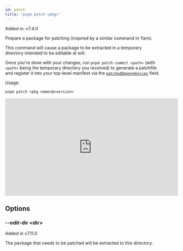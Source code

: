 ```yaml
---
id: patch
title: "pnpm patch <pkg>"
---
```


Added in: v7.4.0

Prepare a package for patching (inspired by a similar command in Yarn).

This command will cause a package to be extracted in a temporary directory intended to be editable at will.

Once you're done with your changes, run `pnpm patch-commit <path>` (with `<path>` being the temporary directory you received) to generate a patchfile and register it into your top-level manifest via the [`patchedDependencies`] field.

Usage:

```
pnpm patch <pkg name>@<version>
```

[`patchedDependencies`]: ../package_json.md#pnpmpatcheddependencies

<iframe width="560" height="315" src="https://www.youtube-nocookie.com/embed/0GjLqRGRbcY" title="The pnpm patch command demo" frameborder="0" allow="accelerometer; autoplay; clipboard-write; encrypted-media; gyroscope; picture-in-picture" allowfullscreen></iframe>

## Options

### --edit-dir &lt;dir>

Added in v7.11.0

The package that needs to be patched will be extracted to this directory.

